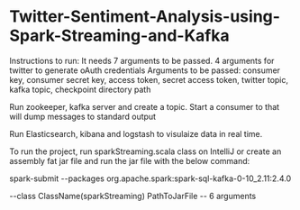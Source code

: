# Twitter-Sentiment-Analysis-using-Spark-Streaming-and-Kafka

Instructions to run:
It needs 7 arguments to be passed. 4 arguments for twitter to generate oAuth credentials
Arguments to be passed: consumer key, consumer secret key, access token, secret access token, 
twitter topic, kafka topic, checkpoint directory path

Run zookeeper, kafka server and create a topic.
Start a consumer to that will dump messages to standard output

Run Elasticsearch, kibana and logstash to visulaize data in real time.

To run the project, run sparkStreaming.scala class on IntelliJ or create an assembly fat jar file and run the jar file with the below command:

spark-submit --packages org.apache.spark:spark-sql-kafka-0-10_2.11:2.4.0

--class ClassName(sparkStreaming) PathToJarFile -- 6 arguments
